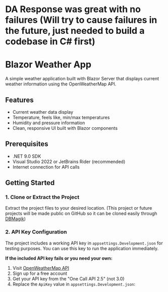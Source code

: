# DA Response was great with no failures (Will try to cause failures in the future, just needed to build a codebase in C# first)

# Blazor Weather App

A simple weather application built with Blazor Server that displays current weather information using the OpenWeatherMap API.

## Features

- Current weather data display
- Temperature, feels like, min/max temperatures
- Humidity and pressure information
- Clean, responsive UI built with Blazor components

## Prerequisites

- .NET 9.0 SDK
- Visual Studio 2022 or JetBrains Rider (recommended)
- Internet connection for API calls

## Getting Started

### 1. Clone or Extract the Project
Extract the project files to your desired location. (This project or future projects will be made public on GitHub so it can be cloned easily through [DBMagik](https://github.com/DBMagik?tab=repositories))

### 2. API Key Configuration
The project includes a working API key in `appsettings.Development.json` for testing purposes. You can use this key to run the application immediately.

**If the included API key fails or you need your own:**
1. Visit [OpenWeatherMap API](https://openweathermap.org/api)
2. Sign up for a free account
3. Get your API key from the "One Call API 2.5" (not 3.0)
4. Replace the `ApiKey` value in `appsettings.Development.json`: